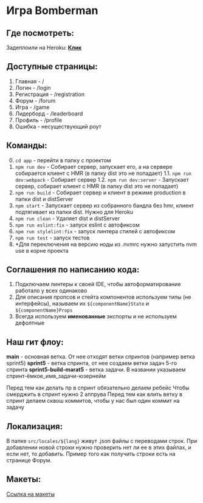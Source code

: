 # Игра Bomberman


## Где посмотреть:
Задеплоили на Heroku: [**Клик**](https://gamedev-ypraktikum.herokuapp.com/)

## Доступные страницы:
1. Главная - /
2. Логин - /login
3. Регистрация - /registration
4. Форум - /forum
5. Игра - /game
6. Лидерборд - /leaderboard
7. Профиль - /profile
8. Ошибка - несуществующий роут

## Команды:
0. `cd app` - перейти в папку с проектом
1. `npm run dev` - Собирает сервер, запускает его, а на сервере собирается клиент с HMR (в папку dist это не попадает)
    1.1. `npm run dev:webpack` - Собирает сервер
    1.2. `npm run dev:server` - Запускает сервер, собирает клиент с HMR (в папку dist это не попадает)
2. `npm run build` - Собирает сервер и клиент в режиме production в папки dist и distServer
3. `npm start` - Запускает сервер из собранного бандла без hmr, клиент подтягивает из папки dist. Нужно для Heroku
4. `npm run clean` - Удаляет dist и distServer
5. `npm run eslint:fix` - запуск eslint с автофиксом
6. `npm run stylelint:fix` - запуск линтера стилей с автофиксом
7. `npm run test` - запуск тестов
8. *Для переключения на версию ноды из .nvmrc нужно запустить nvm use в корне проекта

## Соглашения по написанию кода:
1. Подключаем линтеры к своей IDE, чтобы автоформатирование работало у всех одинаково
2. Для описания пропсов и стейта компонентов используем типы (не интерфейсы), называем их `${componentName}State` и `${componentName}Props`
3. Всегда используем **именованные** экспорты и не используем дефолтные

## Наш гит флоу:
**main** - основная ветка. От нее отходят ветки спринтов (например ветка sprint5)
**sprint5** - ветка спринта, от нее создаем ветки задач 5-го спринта
**sprint5-build-marat5** - ветка задачи. В названии указываем спринт-ёмкое_имя_задачи-юзернейм

Перед тем как делать пр в спринт обязательно делаем ребейс
Чтобы смерджить в спринт нужно 2 аппрува
Перед тем как влить ветку в спринт делаем сквош коммитов, чтобы у нас был один коммит на задачу

## Локализация:
В папке `src/locales/${lang}` живут .json файлы с переводами строк. При добавлении новой строки нужно проверить нет ли ее в этих файлах, и если нет, то добавить. Пример того как получить строки есть на странице Форум.


## Макеты:
[Ссылка на макеты](https://www.figma.com/file/l7ObcbZiqRjKX5IREhn4QF/%D0%9C%D0%B0%D0%BA%D0%B5%D1%82%D1%8B-%D1%81%D1%82%D1%80%D0%B0%D0%BD%D0%B8%D1%86-%D0%B4%D0%BB%D1%8F-%D0%B8%D0%B3%D1%80%D1%8B?node-id=0%3A1)
